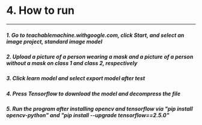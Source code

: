 # 4. How to run
---
##### 1. Go to teachablemachine.withgoogle.com, click Start, and select an image project, standard image model
##### 2. Upload a picture of a person wearing a mask and a picture of a person without a mask on class 1 and class 2, respectively
##### 3. Click learn model and select export model after test
##### 4. Press Tensorflow to download the model and decompress the file
##### 5. Run the program after installing opencv and tensorflow via "pip install opencv-python" and "pip install --upgrade tensorflow==2.5.0"

